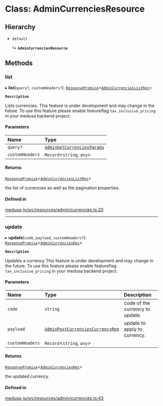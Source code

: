 # Class: AdminCurrenciesResource

## Hierarchy

- `default`

  ↳ **`AdminCurrenciesResource`**

## Methods

### list

▸ **list**(`query?`, `customHeaders?`): [`ResponsePromise`](../modules/internal.md#responsepromise)<[`AdminCurrenciesListRes`](../modules/internal-4.md#admincurrencieslistres)\>

**`Description`**

Lists currencies.
 This feature is under development and may change in the future.
To use this feature please enable featureflag `tax_inclusive_pricing` in your medusa backend project.

#### Parameters

| Name | Type |
| :------ | :------ |
| `query?` | [`AdminGetCurrenciesParams`](internal-4.AdminGetCurrenciesParams.md) |
| `customHeaders` | `Record`<`string`, `any`\> |

#### Returns

[`ResponsePromise`](../modules/internal.md#responsepromise)<[`AdminCurrenciesListRes`](../modules/internal-4.md#admincurrencieslistres)\>

the list of currencies as well as the pagination properties.

#### Defined in

[medusa-js/src/resources/admin/currencies.ts:20](https://github.com/medusajs/medusa/blob/53e34d33d/packages/medusa-js/src/resources/admin/currencies.ts#L20)

___

### update

▸ **update**(`code`, `payload`, `customHeaders?`): [`ResponsePromise`](../modules/internal.md#responsepromise)<[`AdminCurrenciesRes`](../modules/internal-4.md#admincurrenciesres)\>

**`Description`**

Updates a currency
 This feature is under development and may change in the future.
To use this feature please enable featureflag `tax_inclusive_pricing` in your medusa backend project.

#### Parameters

| Name | Type | Description |
| :------ | :------ | :------ |
| `code` | `string` | code of the currency to update. |
| `payload` | [`AdminPostCurrenciesCurrencyReq`](internal-4.AdminPostCurrenciesCurrencyReq.md) | update to apply to currency. |
| `customHeaders` | `Record`<`string`, `any`\> |  |

#### Returns

[`ResponsePromise`](../modules/internal.md#responsepromise)<[`AdminCurrenciesRes`](../modules/internal-4.md#admincurrenciesres)\>

the updated currency.

#### Defined in

[medusa-js/src/resources/admin/currencies.ts:43](https://github.com/medusajs/medusa/blob/53e34d33d/packages/medusa-js/src/resources/admin/currencies.ts#L43)
